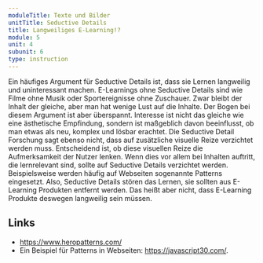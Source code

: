 ```yaml
---
moduleTitle: Texte und Bilder
unitTitle: Seductive Details
title: Langweiliges E-Learning!?
module: 5
unit: 4
subunit: 6
type: instruction
---
```


Ein häufiges Argument für Seductive Details ist, dass sie Lernen langweilig und uninteressant machen. E-Learnings ohne Seductive Details sind wie Filme ohne Musik oder Sportereignisse ohne Zuschauer. Zwar bleibt der Inhalt der gleiche, aber man hat wenige Lust auf die Inhalte. Der Bogen bei diesem Argument ist aber überspannt. Interesse ist nicht das gleiche wie eine ästhetische Empfindung, sondern ist maßgeblich davon beeinflusst, ob man etwas als neu, komplex und lösbar erachtet. Die Seductive Detail Forschung sagt ebenso nicht, dass auf zusätzliche visuelle Reize verzichtet werden muss. Entscheidend ist, ob diese visuellen Reize die Aufmerksamkeit der Nutzer lenken. Wenn dies vor allem bei Inhalten auftritt, die lernrelevant sind, sollte auf Seductive Details verzichtet werden. Beispielsweise werden häufig auf Webseiten sogenannte Patterns eingesetzt. Also, Seductive Details stören das Lernen, sie sollten aus E-Learning Produkten entfernt werden. Das heißt aber nicht, dass E-Learning Produkte deswegen langweilig sein müssen. 

## Links

* https://www.heropatterns.com/ 
* Ein Beispiel für Patterns in Webseiten: https://javascript30.com/. 
